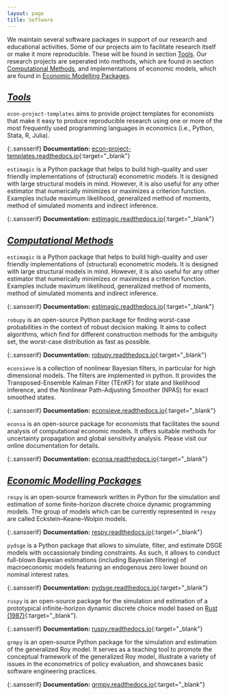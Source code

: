 ```yaml
---
layout: page
title: Software
---
```


We maintain several software packages in support of our research and educational
activities. Some of our projects aim to facilitate research itself or make it more
reproducible. These will be found in section [Tools](#Tools). Our research projects are
seperated into methods, which are found in section
[Computational Methods](#computational-methods), and implementations of economic models,
which are found in [Economic Modelling Packages](#economic-modelling-packages).

## <ins>*Tools*</ins>

``econ-project-templates`` aims to provide project templates for economists that make it
easy to produce reproducible research using one or more of the most frequently used
programming languages in economics (i.e., Python, Stata, R, Julia).

{:.sansserif}
**Documentation:** [econ-project-templates.readthedocs.io](https://econ-project-templates.readthedocs.io){:target="_blank"}

``estimagic`` is a Python package that helps to build high-quality and user friendly
implementations of (structural) econometric models. It is designed with large structural
models in mind. However, it is also useful for any other estimator that numerically
minimizes or maximizes a criterion function. Examples include maximum likelihood,
generalized method of moments, method of simulated moments and indirect inference.

{:.sansserif}
**Documentation:** [estimagic.readthedocs.io](https://estimagic.readthedocs.io){:target="_blank"}

## <ins>*Computational Methods*</ins>

``estimagic`` is a Python package that helps to build high-quality and user friendly
implementations of (structural) econometric models. It is designed with large structural
models in mind. However, it is also useful for any other estimator that numerically
minimizes or maximizes a criterion function. Examples include maximum likelihood,
generalized method of moments, method of simulated moments and indirect inference.

{:.sansserif}
**Documentation:** [estimagic.readthedocs.io](https://estimagic.readthedocs.io){:target="_blank"}

``robupy`` is an open-source Python package for finding worst-case probabilities in the
context of robust decision making. It aims to collect algorithms, which find for
different construction methods for the ambiguity set, the worst-case distribution as
fast as possible.

{:.sansserif}
**Documentation:** [robupy.readthedocs.io](https://robupy.readthedocs.io){:target="_blank"}

``econsieve`` is a collection of nonlinear Bayesian filters, in particular for high
dimensional models. The filters are implemented in python. It provides the
Transposed-Ensemble Kalman Filter (TEnKF) for state and likelihood inference, and the
Nonlinear Path-Adjusting Smoother (NPAS) for exact smoothed states.

{:.sansserif}
**Documentation:** [econsieve.readthedocs.io](https://econsieve.readthedocs.io){:target="_blank"}

``econsa`` is an open-source package for economists that facilitates the sound analysis
of computational economic models. It offers suitable methods for uncertainty propagation
and global sensitivity analysis. Please visit our online documentation for details.

{:.sansserif}
**Documentation:** [econsa.readthedocs.io](https://econsa.readthedocs.io){:target="_blank"}


<!-- New section starting here -->

## <ins>*Economic Modelling Packages*</ins>

``respy`` is an open-source framework written in Python for the simulation and
estimation of some finite-horizon discrete choice dynamic programming models. The group
of models which can be currently represented in `respy` are called Eckstein–Keane–Wolpin
models.

{:.sansserif}
**Documentation:** [respy.readthedocs.io](https://respy.readthedocs.io){:target="_blank"}


``pydsge`` is a Python package that allows to simulate, filter, and estimate DSGE models
with occassionaly binding constraints. As such, it allows to conduct full-blown Bayesian
estimations (including Bayesian filtering) of macroeconomic models featuring an
endogenous zero lower bound on nominal interest rates.

{:.sansserif}
**Documentation:** [pydsge.readthedocs.io](https://pydsge.readthedocs.io){:target="_blank"}


``ruspy`` is an open-source package for the simulation and estimation of a prototypical
infinite-horizon dynamic discrete choice model based on [Rust
(1987)](https://doi.org/10.2307/1911259){:target="_blank"}.

{:.sansserif}
**Documentation:** [ruspy.readthedocs.io](https://ruspy.readthedocs.io){:target="_blank"}


``grmpy`` is an open-source Python package for the simulation and estimation of the
generalized Roy model. It serves as a teaching tool to promote the conceptual framework
of the generalized Roy model, illustrate a variety of issues in the econometrics of
policy evaluation, and showcases basic software engineering practices.

{:.sansserif}
**Documentation:** [grmpy.readthedocs.io](https://grmpy.readthedocs.io){:target="_blank"}
